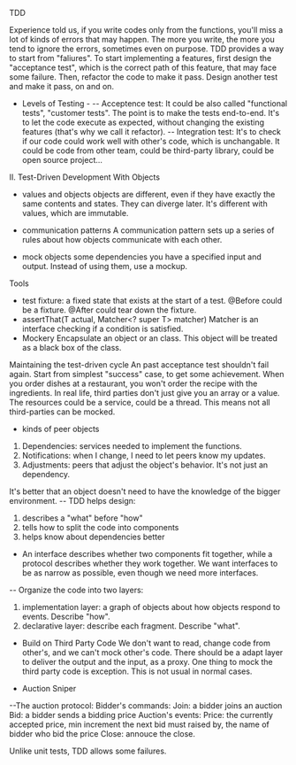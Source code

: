 TDD

Experience told us, if you write codes only from the functions, you'll miss a lot of kinds of errors that may happen. The more you write, the more you tend to ignore the errors, sometimes even on purpose. TDD provides a way to start from "faliures".
To start implementing a features, first design the "acceptance test", which is the correct path of this feature, that may face some failure. Then, refactor the code to make it pass. Design another test and make it pass, on and on.

- Levels of Testing -
-- Acceptence test: It could be also called "functional tests", "customer tests". The point is to make the tests end-to-end. It's to let the code execute as expected, without changing the existing features (that's why we call it refactor).
-- Integration test: It's to check if our code could work well with other's code, which is unchangable. It could be code from other team, could be third-party library, could be open source project...

II. Test-Driven Development With Objects
- values and objects
objects are different, even if they have exactly the same contents and states. They can diverge later. It's different with values, which are immutable.

- communication patterns
A communication pattern sets up a series of rules about how objects communicate with each other.  

- mock objects
some dependencies you have a specified input and output. Instead of using them, use a mockup.

Tools
- test fixture: a fixed state that exists at the start of a test. @Before could be a fixture. @After could tear down the fixture.
- assertThat(T actual, Matcher<? super T> matcher)
Matcher is an interface checking if a condition is satisfied.
- Mockery
Encapsulate an object or an class. This object will be treated as a black box of the class.

Maintaining the test-driven cycle
An past acceptance test shouldn't fail again.
Start from simplest "success" case, to get some achievement. 
When you order dishes at a restaurant, you won't order the recipe with the ingredients. 
In real life, third parties don't just give you an array or a value. The resources could be a service, could be a thread. This means not all third-parties can be mocked.

- kinds of peer objects
1. Dependencies: services needed to implement the functions.
2. Notifications: when I change, I need to let peers know my updates.
3. Adjustments: peers that adjust the object's behavior. It's not just an dependency.

It's better that an object doesn't need to have the knowledge of the bigger environment.
-- TDD helps design:
1. describes a "what" before "how"
2. tells how to split the code into components
3. helps know about dependencies better

* An interface describes whether two components fit together, while a protocol describes whether they work together.
We want interfaces to be as narrow as possible, even though we need more interfaces.

-- Organize the code into two layers:
1. implementation layer: a graph of objects about how objects respond to events. Describe "how".
2. declarative layer: describe each fragment. Describe "what".

- Build on Third Party Code
We don't want to read, change code from other's, and we can't mock other's code. There should be a adapt layer to deliver the output and the input, as a proxy.
One thing to mock the third party code is exception. This is not usual in normal cases.

- Auction Sniper

--The auction protocol:
Bidder's commands:
Join: a bidder joins an auction
Bid: a bidder sends a bidding price
Auction's events:
Price: the currently accepted price, min increment the next bid must raised by, the name of bidder who bid the price
Close: annouce the close.

Unlike unit tests, TDD allows some failures.